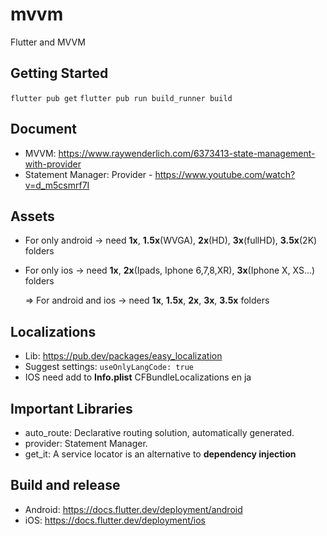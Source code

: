 # mvvm
Flutter and MVVM

## Getting Started
`flutter pub get`
`flutter pub run build_runner build`

## Document
- MVVM: https://www.raywenderlich.com/6373413-state-management-with-provider
- Statement Manager: Provider - https://www.youtube.com/watch?v=d_m5csmrf7I

## Assets
- For only android -> need **1x**, **1.5x**(WVGA), **2x**(HD), **3x**(fullHD), **3.5x**(2K) folders
- For only ios -> need **1x**, **2x**(Ipads, Iphone 6,7,8,XR), **3x**(Iphone X, XS...) folders

  => For android and ios -> need **1x**, **1.5x**, **2x**, **3x**, **3.5x** folders

## Localizations
- Lib: https://pub.dev/packages/easy_localization
- Suggest settings: `useOnlyLangCode: true`
- IOS need add to **Info.plist**
  <key>CFBundleLocalizations</key>
  <array>
  <string>en</string>
  <string>ja</string>
  </array>
  
## Important Libraries
- auto_route: Declarative routing solution, automatically generated.
- provider: Statement Manager.
- get_it: A service locator is an alternative to **dependency injection**

## Build and release
- Android: https://docs.flutter.dev/deployment/android
- iOS: https://docs.flutter.dev/deployment/ios
